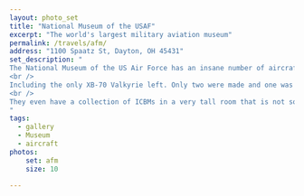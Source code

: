 ```yaml
---
layout: photo_set
title: "National Museum of the USAF"
excerpt: "The world's largest military aviation museum"
permalink: /travels/afm/
address: "1100 Spaatz St, Dayton, OH 45431"
set_description: "
The National Museum of the US Air Force has an insane number of aircraft. Near every single aircraft fielded by the USAF. It's 1,120,000 sqft over several interconnected buildings. It's located at Wright-Patterson Air Force Base, outside of Dayton Ohio. There are 360 aircraft and missiles on display. It has a very large number of rare aircraft and artifacts. Apollo 15 Command Module Endeavour, one of four surviving Convair B-36 Peacemakers, the Boeing B-29 Superfortress that bombed Nagasaki, the Boeing B-17F Memphis Belle, several Presidential aircraft.<br />
<br />
Including the only XB-70 Valkyrie left. Only two were made and one was lost in a mid-air collision during a photoshoot. It's insanely large, 185 ft long and 105 ft wide.  It looks like a Star Destroyer from Star Wars. I suspect the movie folks borrowed some design elements from the Valkyrie.<br />
<br />
They even have a collection of ICBMs in a very tall room that is not so coincidentally very silo shaped. They don't have a Space Shuttle, but they do have a Space Shuttle trainer that you can walk through. There is a Titan IVB, which was the U.S. Air Force’s largest and most powerful expendable single-use rocket. There's also Mercury and Gemini spacecraft, as well as many spacesuits.
"
tags:
  - gallery
  - Museum
  - aircraft
photos:
    set: afm
    size: 10

---
```

